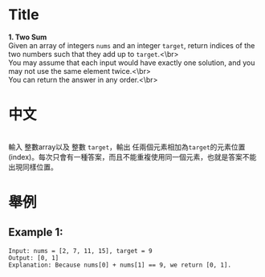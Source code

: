 # Title
**1. Two Sum**
<br>Given an array of integers `nums` and an integer `target`, return indices of the two numbers such that they add up to `target`.<\br>
<br>You may assume that each input would have exactly one solution, and you may not use the same element twice.<\br>
<br>You can return the answer in any order.<\br>

# 中文
<br>輸入 整數array以及 整數 `target`，輸出 任兩個元素相加為`target`的元素位置(index)。每次只會有一種答案，而且不能重複使用同一個元素，也就是答案不能出現同樣位置。

# 舉例
## Example 1:
```
Input: nums = [2, 7, 11, 15], target = 9
Output: [0, 1]
Explanation: Because nums[0] + nums[1] == 9, we return [0, 1].
```
